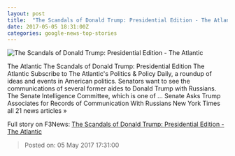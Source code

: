 ```yaml
---
layout: post
title:  "The Scandals of Donald Trump: Presidential Edition - The Atlantic"
date: 2017-05-05 18:31:00Z
categories: google-news-top-stories
---
```


![The Scandals of Donald Trump: Presidential Edition - The Atlantic](https://cdn.theatlantic.com/assets/media/img/mt/2017/04/RTX35HM8/facebook.jpg?1492203679)

The Atlantic The Scandals of Donald Trump: Presidential Edition The Atlantic Subscribe to The Atlantic's Politics & Policy Daily, a roundup of ideas and events in American politics. Senators want to see the communications of several former aides to Donald Trump with Russians. The Senate Intelligence Committee, which is one of ... Senate Asks Trump Associates for Records of Communication With Russians New York Times all 21 news articles »


Full story on F3News: [The Scandals of Donald Trump: Presidential Edition - The Atlantic](http://www.f3nws.com/n/JfyV2H)

> Posted on: 05 May 2017 17:31:00
